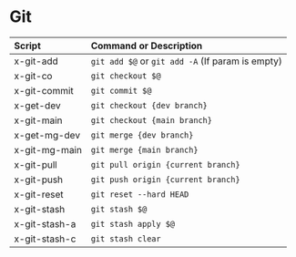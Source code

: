 # Git

| Script            | Command or Description                                                |
| :---------------- | :-------------------------------------------------------------------- |
| x-git-add         | `git add $@` or `git add -A` (If param is empty)                      |
| x-git-co          | `git checkout $@`                                                     |
| x-git-commit      | `git commit $@`                                                       |
| x-get-dev         | `git checkout {dev branch}`                                           |
| x-git-main        | `git checkout {main branch}`                                          |
| x-get-mg-dev      | `git merge {dev branch}`                                              |
| x-git-mg-main     | `git merge {main branch}`                                             |
| x-git-pull        | `git pull origin {current branch}`                                    |
| x-git-push        | `git push origin {current branch}`                                    |
| x-git-reset       | `git reset --hard HEAD`                                               |
| x-git-stash       | `git stash $@`                                                        |
| x-git-stash-a     | `git stash apply $@`                                                  |
| x-git-stash-c     | `git stash clear`                                                     |